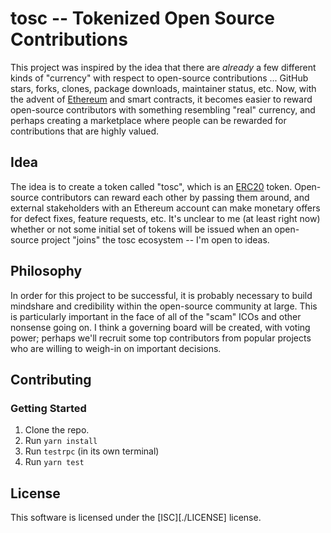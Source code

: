 # tosc -- Tokenized Open Source Contributions

This project was inspired by the idea that there are _already_ a few different kinds of "currency" with respect to open-source contributions ... GitHub stars, forks, clones, package downloads, maintainer status, etc. Now, with the advent of [Ethereum][ethereum] and smart contracts, it becomes easier to reward open-source contributors with something resembling "real" currency, and perhaps creating a marketplace where people can be rewarded for contributions that are highly valued.

## Idea

The idea is to create a token called "tosc", which is an [ERC20][ERC20] token. Open-source contributors can reward each other by passing them around, and external stakeholders with an Ethereum account can make monetary offers for defect fixes, feature requests, etc. It's unclear to me (at least right now) whether or not some initial set of tokens will be issued when an open-source project "joins" the tosc ecosystem -- I'm open to ideas.

## Philosophy

In order for this project to be successful, it is probably necessary to build mindshare and credibility within the open-source community at large. This is particularly important in the face of all of the "scam" ICOs and other nonsense going on. I think a governing board will be created, with voting power; perhaps we'll recruit some top contributors from popular projects who are willing to weigh-in on important decisions.

## Contributing

### Getting Started

1. Clone the repo.
2. Run `yarn install`
3. Run `testrpc` (in its own terminal)
4. Run `yarn test`

## License

This software is licensed under the [ISC][./LICENSE] license.

<!-- references -->

[ethereum]: https://www.ethereum.org/
[ERC20]: https://www.ethereum.org/token
